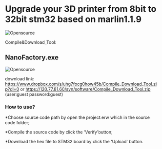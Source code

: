 # Upgrade your 3D printer from 8bit to 32bit stm32 based on marlin1.1.9

![Opensource](https://github.com/hackaday3D/marlin_stm32/raw/master/image/stm32v1.jpg)

Compile&Download_Tool:
## NanoFactory.exe   
![Opensource](https://github.com/hackaday3D/marlin_stm32/raw/master/image/nanofactory.png)


download link:  
https://www.dropbox.com/s/uhg7focg0how45b/Compile_Download_Tool.zip?dl=0
  or  https://120.77.81.60/svn/software/Compile_Download_Tool.zip (user:guest password:guest)

### How to use? 
*Choose source code path by open the project.erw which in the source code folder; 

*Compile the source code by click the 'Verify'button;  

*Download the hex file to STM32 board by click the 'Upload' button.  







 




 
